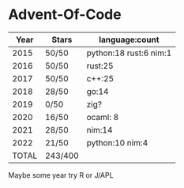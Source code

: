 # Advent-Of-Code
| Year             | Stars           | language:count         |
| ---------------- | --------------- | ---------------------- |
| 2015             | 50/50           | python:18 rust:6 nim:1 |
| 2016             | 50/50           | rust:25                |
| 2017             | 50/50           | c++:25                 |
| 2018             | 28/50           | go:14                  |
| 2019             | 0/50            | zig?                   |
| 2020             | 16/50           | ocaml: 8               |
| 2021             | 28/50           | nim:14                 |
| 2022             | 21/50           | python:10 nim:4        |
| TOTAL            | 243/400         |                        |

Maybe some year try R or J/APL
